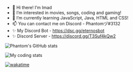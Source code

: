 - 👋 Hi there! I’m Imad
- 👀 I’m interested in movies, songs, coding and gaming!
- 🌱 I’m currently learning JavaScript, Java, HTML and CSS!
- 📫 You can contact me on Discord - Phantomヅ#3132
- ✨ My Discord Bot - https://dsc.gg/eternosbot
- ✨ Discord Server - https://discord.gg/T3Suf4kQw2




![Phantom's GitHub stats](https://github-readme-stats.vercel.app/api?username=PhantomImad&show_icons=true&theme=dark)  


![My coding stats](https://wakatime.com/share/@PhantomImad/bb562804-e58e-4931-a9d6-1f216c34b726.png)


[![wakatime](https://wakatime.com/badge/user/573a84ac-bf89-445d-82d5-d18929cfcada/project/972cda0b-5cd3-4696-b230-36937a8cbc76.svg)](https://wakatime.com/badge/user/573a84ac-bf89-445d-82d5-d18929cfcada/project/972cda0b-5cd3-4696-b230-36937a8cbc76)


